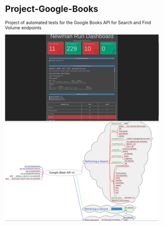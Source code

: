 # Project-Google-Books
Project of automated tests for the Google Books API for Search and Find Volume endpoints

![report](reporthtmlextraGoogleBookAPI.png?raw=true)
![mindmap](mindmapGoogleBookAPI.png?raw=true)
